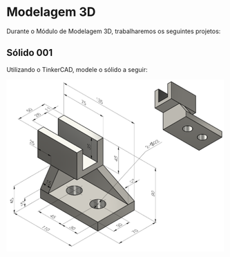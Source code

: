 <!--
IA, APOIO VOCAL, SGI, AMBIENTACAO
-->

# Modelagem 3D

Durante o Módulo de Modelagem 3D, trabalharemos os seguintes projetos: 

## Sólido 001 

Utilizando o TinkerCAD, modele o sólido a seguir: 

<img src="/img/CAD_3D_001.png" alt="Modelo 3D">